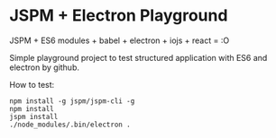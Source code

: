 JSPM + Electron Playground
==========================

JSPM + ES6 modules + babel + electron + iojs + react = :O

Simple playground project to test structured application with ES6 and electron by github.

How to test:

	npm install -g jspm/jspm-cli -g
	npm install
	jspm install
	./node_modules/.bin/electron .